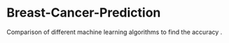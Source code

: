 # Breast-Cancer-Prediction
Comparison of different machine learning algorithms to find the accuracy .
